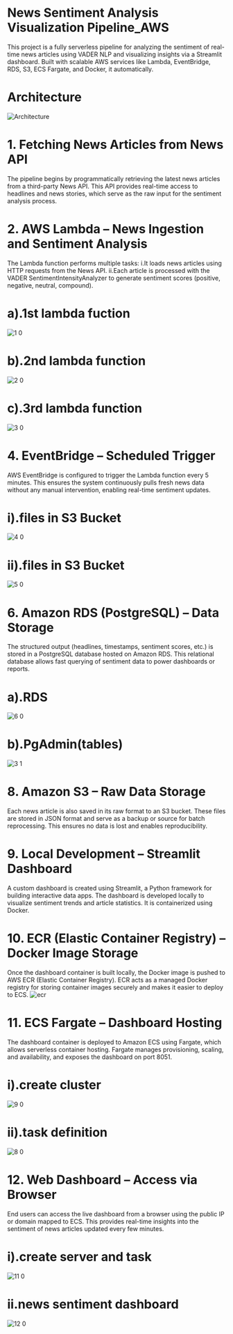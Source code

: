 # News Sentiment Analysis Visualization Pipeline_AWS
This project is a fully serverless pipeline for analyzing the sentiment of real-time news articles using VADER NLP and visualizing insights via a Streamlit dashboard. Built with scalable AWS services like Lambda, EventBridge, RDS, S3, ECS Fargate, and Docker, it automatically.

# Architecture

![Architecture](https://github.com/user-attachments/assets/87cd1712-98c1-4334-9c1c-7c33c2715add)

# 1. Fetching News Articles from News API
The pipeline begins by programmatically retrieving the latest news articles from a third-party News API. This API provides real-time access to headlines and news stories, which serve as the raw input for the sentiment analysis process.

# 2. AWS Lambda – News Ingestion and Sentiment Analysis
The Lambda function performs multiple tasks:
  i.It loads news articles using HTTP requests from the News API.
  ii.Each article is processed with the VADER SentimentIntensityAnalyzer to generate sentiment scores (positive, negative, neutral, compound).

  # a).1st lambda fuction
![1 0](https://github.com/user-attachments/assets/ce5b5387-6b45-40d9-9ced-0b2e70d0ac3c)
  
 # b).2nd lambda function
![2 0](https://github.com/user-attachments/assets/b41cd9aa-bf8f-4d07-be31-07ac13b72557)
  
 # c).3rd lambda function
![3 0](https://github.com/user-attachments/assets/aa88e9f7-f35c-4b7e-831f-30e509afd130)

# 4. EventBridge – Scheduled Trigger
AWS EventBridge is configured to trigger the Lambda function every 5 minutes. This ensures the system continuously pulls fresh news data without any manual intervention, enabling real-time sentiment updates.

 # i).files in S3 Bucket
![4 0](https://github.com/user-attachments/assets/98417b94-d6dd-4e97-b71f-af87ae4c62f4)
  
 # ii).files in S3 Bucket
![5 0](https://github.com/user-attachments/assets/c34629cd-bb0e-45c6-9d87-5fd27c16b0cd)

# 6. Amazon RDS (PostgreSQL) – Data Storage
The structured output (headlines, timestamps, sentiment scores, etc.) is stored in a PostgreSQL database hosted on Amazon RDS. This relational database allows fast querying of sentiment data to power dashboards or reports.

 # a).RDS
![6 0](https://github.com/user-attachments/assets/496d9842-16dc-4c4a-9ebb-33918c65f287)
  
 # b).PgAdmin(tables)
![3 1](https://github.com/user-attachments/assets/81808fad-ffcd-4287-9b13-70626eab4427)

# 8. Amazon S3 – Raw Data Storage
Each news article is also saved in its raw format to an S3 bucket. These files are stored in JSON format and serve as a backup or source for batch reprocessing. This ensures no data is lost and enables reproducibility.

# 9. Local Development – Streamlit Dashboard
A custom dashboard is created using Streamlit, a Python framework for building interactive data apps. The dashboard is developed locally to visualize sentiment trends and article statistics. It is containerized using Docker.

# 10. ECR (Elastic Container Registry) – Docker Image Storage
Once the dashboard container is built locally, the Docker image is pushed to AWS ECR (Elastic Container Registry). ECR acts as a managed Docker registry for storing container images securely and makes it easier to deploy to ECS.
![ecr](https://github.com/user-attachments/assets/a516bcc0-e452-4654-ae81-6d89dd549f6e)

# 11. ECS Fargate – Dashboard Hosting
The dashboard container is deployed to Amazon ECS using Fargate, which allows serverless container hosting. Fargate manages provisioning, scaling, and availability, and exposes the dashboard on port 8051.
  
 # i).create cluster
![9 0](https://github.com/user-attachments/assets/ac577ac2-fbbd-438d-b194-969e2d9d64da)
  
 # ii).task definition
![8 0](https://github.com/user-attachments/assets/88e88760-7e45-4f71-bcf7-ef3099b3e85b)

# 12. Web Dashboard – Access via Browser
End users can access the live dashboard from a browser using the public IP or domain mapped to ECS. This provides real-time insights into the sentiment of news articles updated every few minutes.
  
 # i).create server and task
![11 0](https://github.com/user-attachments/assets/74bd084d-41ea-4627-a485-9edc006c75d0)
  
 # ii.news sentiment dashboard
![12 0](https://github.com/user-attachments/assets/6ffd36e0-fc42-4745-85a3-ac4c135eea8e)







